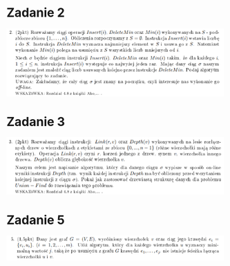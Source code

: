 # Zadanie 2

![alt text](images/7_2.png)

# Zadanie 3

![alt text](images/7_3.png)

# Zadanie 5

![alt text](images/7_5.png)
